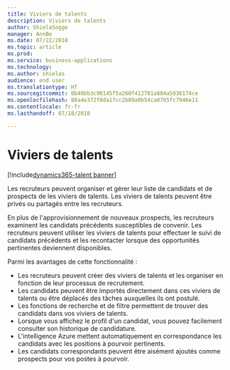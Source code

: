 ```yaml
---
title: Viviers de talents
description: Viviers de talents
author: ShielaSogge
manager: AnnBe
ms.date: 07/22/2018
ms.topic: article
ms.prod: 
ms.service: business-applications
ms.technology: 
ms.author: shielas
audience: end user
ms.translationtype: HT
ms.sourcegitcommit: 0b40bb3c98145f5a260f412701a884a5936174ce
ms.openlocfilehash: 88a4e372f8da17cc2b89a0b54ca0765fc7946e11
ms.contentlocale: fr-fr
ms.lasthandoff: 07/18/2018

---
```


# <a name="talent-pools"></a>Viviers de talents

[!include[dynamics365-talent banner](../../includes/dynamics365-talent.md)]

Les recruteurs peuvent organiser et gérer leur liste de candidats et de prospects de les viviers de talents. Les viviers de talents peuvent être privés ou partagés entre les recruteurs.

En plus de l'approvisionnement de nouveaux prospects, les recruteurs examinent les candidats précédents susceptibles de convenir. Les recruteurs peuvent utiliser les viviers de talents pour effectuer le suivi de candidats précédents et les recontacter lorsque des opportunités pertinentes deviennent disponibles.

Parmi les avantages de cette fonctionnalité :

-   Les recruteurs peuvent créer des viviers de talents et les organiser en fonction de leur processus de recrutement.
-   Les candidats peuvent être importés directement dans ces viviers de talents ou être déplacés des tâches auxquelles ils ont postulé.
-   Les fonctions de recherche et de filtre permettent de trouver des candidats dans vos viviers de talents.
-   Lorsque vous affichez le profil d'un candidat, vous pouvez facilement consulter son historique de candidature.
-   L'intelligence Azure mettent automatiquement en correspondance les candidats avec les positions à pourvoir pertinents.
-   Les candidats correspondants peuvent être aisément ajoutés comme prospects pour vos postes à pourvoir.

<!--
## Who uses this feature
This feature supports existing recruiter workflows.
## Status
In development
## Target timeframe
Public Preview July 1, GA October 1
## Availability
Cloud
## Regional availability
Global
-->

